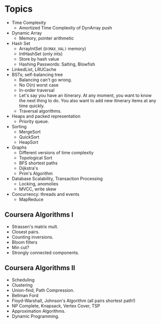 # Topics

* Time Complexity
    * Amortized Time Complexity of DynArray push
* Dynamic Array
    * Memory, pointer arithmetic
* Hash Set
    * ArrayIntSet (`O(MAX_VAL)` memory)
    * IntHashSet (only ints)
    * Store by hash value
    * Hashing Passwords: Salting, Blowfish
* LinkedList, LRUCache
* BSTs; self-balancing tree
    * Balancing can't go wrong.
    * No O(n) worst case
    * In-order traversal
    * Let's say you have an itinerary. At any moment, you want to know
      the next thing to do. You also want to add new itinerary items
      at any time quickly.
    * Traversal algorithms.
* Heaps and packed representation
    * Priority queue.
* Sorting
    * MergeSort
    * QuickSort
    * HeapSort
* Graphs
    * Different versions of time complexity
    * Topological Sort
    * BFS shortest paths
    * Dijkstra's
    * Prim's Algorithm
* Database Scalability, Transaction Processing
    * Locking, anomolies
    * MVCC, write skew
* Concurrency: threads and events
    * MapReduce

## Coursera Algorithms I

* Strassen's matrix mult.
* Closest pairs.
* Counting inversions.
* Bloom filters
* Min cut?
* Strongly connected components.

## Coursera Algorithms II

* Scheduling
* Clustering
* Union-find, Path Compression.
* Bellman Ford
* Floyd-Warshall, Johnson's Algorithm (all pairs shortest path!)
* NP Complete, Knapsack, Vertex Cover, TSP
* Approximation Algorithms.
* Dynamic Programming.
